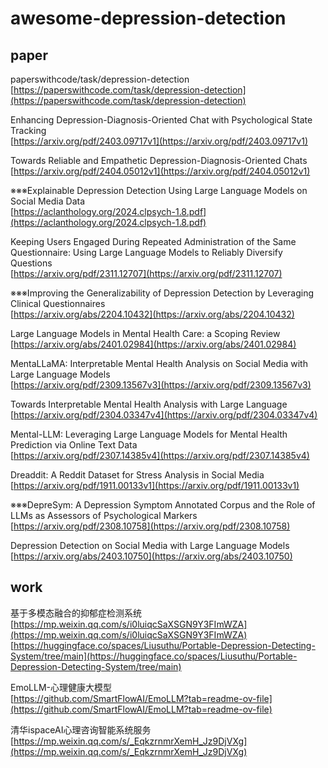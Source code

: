 # awesome-depression-detection
## paper
paperswithcode/task/depression-detection  
[https://paperswithcode.com/task/depression-detection](https://paperswithcode.com/task/depression-detection)

Enhancing Depression-Diagnosis-Oriented Chat with Psychological State Tracking  
[https://arxiv.org/pdf/2403.09717v1](https://arxiv.org/pdf/2403.09717v1)

Towards Reliable and Empathetic Depression-Diagnosis-Oriented Chats  
[https://arxiv.org/pdf/2404.05012v1](https://arxiv.org/pdf/2404.05012v1)

※※※Explainable Depression Detection Using Large Language Models on Social Media Data  
[https://aclanthology.org/2024.clpsych-1.8.pdf](https://aclanthology.org/2024.clpsych-1.8.pdf)

Keeping Users Engaged During Repeated Administration of the Same Questionnaire: Using Large Language Models to Reliably Diversify Questions  
[https://arxiv.org/pdf/2311.12707](https://arxiv.org/pdf/2311.12707)

※※※Improving the Generalizability of Depression Detection by Leveraging Clinical Questionnaires  
[https://arxiv.org/abs/2204.10432](https://arxiv.org/abs/2204.10432)

Large Language Models in Mental Health Care: a Scoping Review  
[https://arxiv.org/abs/2401.02984](https://arxiv.org/abs/2401.02984)

MentaLLaMA: Interpretable Mental Health Analysis on Social Media with Large Language Models  
[https://arxiv.org/pdf/2309.13567v3](https://arxiv.org/pdf/2309.13567v3)

Towards Interpretable Mental Health Analysis with Large Language  
[https://arxiv.org/pdf/2304.03347v4](https://arxiv.org/pdf/2304.03347v4)

Mental-LLM: Leveraging Large Language Models for Mental Health Prediction via Online Text Data  
[https://arxiv.org/pdf/2307.14385v4](https://arxiv.org/pdf/2307.14385v4)

Dreaddit: A Reddit Dataset for Stress Analysis in Social Media  
[https://arxiv.org/pdf/1911.00133v1](https://arxiv.org/pdf/1911.00133v1)

※※※DepreSym: A Depression Symptom Annotated Corpus and the Role of LLMs as Assessors of Psychological Markers  
[https://arxiv.org/pdf/2308.10758](https://arxiv.org/pdf/2308.10758)

Depression Detection on Social Media with Large Language Models  
[https://arxiv.org/abs/2403.10750](https://arxiv.org/abs/2403.10750)

## work
基于多模态融合的抑郁症检测系统  
[https://mp.weixin.qq.com/s/i0luiqcSaXSGN9Y3FImWZA](https://mp.weixin.qq.com/s/i0luiqcSaXSGN9Y3FImWZA)
[https://huggingface.co/spaces/Liusuthu/Portable-Depression-Detecting-System/tree/main](https://huggingface.co/spaces/Liusuthu/Portable-Depression-Detecting-System/tree/main)

EmoLLM-心理健康大模型  
[https://github.com/SmartFlowAI/EmoLLM?tab=readme-ov-file](https://github.com/SmartFlowAI/EmoLLM?tab=readme-ov-file)

清华ispaceAI心理咨询智能系统服务  
[https://mp.weixin.qq.com/s/_EqkzrnmrXemH_Jz9DjVXg](https://mp.weixin.qq.com/s/_EqkzrnmrXemH_Jz9DjVXg)
